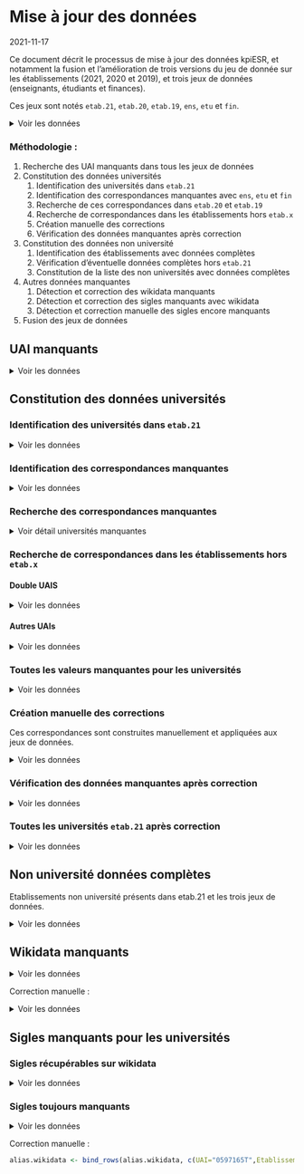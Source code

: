 Mise à jour des données
================
2021-11-17

Ce document décrit le processus de mise à jour des données kpiESR, et
notamment la fusion et l’amélioration de trois versions du jeu de donnée
sur les établissements (2021, 2020 et 2019), et trois jeux de données
(enseignants, étudiants et finances).

Ces jeux sont notés `etab.21`, `etab.20`, `etab.19`, `ens`, `etu` et
`fin`.

<details>
<summary>
Voir les données
</summary>

| data    | Nb.uais | Rentrée.min | Rentrée.max |
|:--------|--------:|:------------|:------------|
| etab.21 |     260 | NA          | NA          |
| etab.20 |     264 | NA          | NA          |
| etab.19 |     327 | NA          | NA          |
| ens     |     175 | 2010        | 2019        |
| etu     |     215 | 2006        | 2020        |
| fin     |     189 | 2009        | 2020        |

</details>

### Méthodologie :

1.  Recherche des UAI manquants dans tous les jeux de données
2.  Constitution des données universités
    1.  Identification des universités dans `etab.21`
    2.  Identification des correspondances manquantes avec `ens`, `etu`
        et `fin`
    3.  Recherche de ces correspondances dans `etab.20` et `etab.19`
    4.  Recherche de correspondances dans les établissements hors
        `etab.x`
    5.  Création manuelle des corrections
    6.  Vérification des données manquantes après correction
3.  Constitution des données non université
    1.  Identification des établissements avec données complètes
    2.  Vérification d’éventuelle données complètes hors `etab.21`
    3.  Constitution de la liste des non universités avec données
        complètes
4.  Autres données manquantes
    1.  Détection et correction des wikidata manquants
    2.  Détection et correction des sigles manquants avec wikidata
    3.  Détection et correction manuelle des sigles encore manquants
5.  Fusion des jeux de données

## UAI manquants

<details>
<summary>
Voir les données
</summary>

| dataset | UAI | Etablissement                                |
|:--------|:----|:---------------------------------------------|
| etab.21 | NA  | Groupe Institut catholique d’arts et métiers |

</details>

## Constitution des données universités

### Identification des universités dans `etab.21`

<details>
<summary>
Voir les données
</summary>

| UAI      | etab.21                                            | etab.20                                            | etab.19                                            | ens       | etu       | fin       |
|:---------|:---------------------------------------------------|:---------------------------------------------------|:---------------------------------------------------|:----------|:----------|:----------|
| 0134009M | Aix-Marseille Université                           | Aix-Marseille Université                           | Aix-Marseille Université                           | 2010-2019 | 2011-2020 | 2010-2020 |
| 0840685N | Avignon Université                                 | Avignon Université                                 | Avignon Université                                 | 2010-2019 | 2006-2020 | 2009-2020 |
| 0952259P | CY Cergy Paris Université                          | CY Cergy Paris Université                          | NA                                                 | 2019-2019 | 2019-2020 | 2019-2020 |
| 0171463Y | La Rochelle Université                             | La Rochelle Université                             | La Rochelle Université                             | 2010-2019 | 2006-2020 | 2009-2020 |
| 0720916E | Le Mans Université                                 | Le Mans Université                                 | Le Mans Université                                 | 2010-2019 | 2006-2020 | 2009-2020 |
| 0442953W | Nantes Université                                  | NA                                                 | NA                                                 | NA        | NA        | NA        |
| 0755890V | Sorbonne Université                                | Sorbonne Université                                | Sorbonne Université                                | 2017-2019 | 2017-2020 | 2017-2020 |
| 0331766R | Université Bordeaux Montaigne                      | Université Bordeaux-Montaigne                      | Université Bordeaux-Montaigne                      | 2010-2019 | 2006-2020 | 2009-2020 |
| 0561718N | Université Bretagne Sud                            | Université de Bretagne-Sud                         | Université de Bretagne-Sud                         | 2010-2019 | 2006-2020 | 2009-2020 |
| 0691774D | Université Claude Bernard - Lyon 1                 | Université Claude Bernard - Lyon 1                 | Université Claude Bernard - Lyon 1                 | 2010-2019 | 2006-2020 | 2009-2020 |
| 0632084Y | Université Clermont Auvergne                       | NA                                                 | NA                                                 | NA        | 2020-2020 | NA        |
| 0062205P | Université Côte d’Azur                             | Université Côte d’Azur                             | NA                                                 | 2019-2019 | 2019-2020 | 2019-2020 |
| 0490970N | Université d’Angers                                | Université d’Angers                                | Université d’Angers                                | 2010-2019 | 2006-2020 | 2009-2020 |
| 0623957P | Université d’Artois                                | Université d’Artois                                | Université d’Artois                                | 2010-2019 | 2006-2020 | 2009-2020 |
| 0911975C | Université d’Évry-Val-d’Essonne                    | Université d’Évry-Val d’Essonne                    | Université d’Évry-Val d’Essonne                    | 2010-2019 | 2006-2020 | 2009-2020 |
| 0450855K | Université d’Orléans                               | Université d’Orléans                               | Université d’Orléans                               | 2010-2019 | 2006-2020 | 2009-2020 |
| 0333298F | Université de Bordeaux                             | Université de Bordeaux                             | Université de Bordeaux                             | 2012-2019 | 2013-2020 | 2012-2020 |
| 0211237F | Université de Bourgogne                            | Université de Bourgogne                            | Université de Bourgogne                            | 2010-2019 | 2006-2020 | 2009-2020 |
| 0290346U | Université de Bretagne Occidentale                 | Université de Bretagne Occidentale                 | Université de Bretagne Occidentale                 | 2010-2019 | 2006-2020 | 2009-2020 |
| 0141408E | Université de Caen Normandie                       | Université de Caen Normandie                       | Université de Caen Normandie                       | 2010-2019 | 2006-2020 | 2009-2020 |
| 7200664J | Université de Corse Pasquale Paoli                 | Université de Corse Pasquale Paoli                 | Université de Corse Pasquale Paoli                 | 2010-2019 | 2006-2020 | 2009-2020 |
| 0251215K | Université de Franche-Comté                        | Université de Franche-Comté                        | Université de Franche-Comté                        | 2010-2019 | 2006-2020 | 2009-2020 |
| 9730429D | Université de Guyane                               | Université de Guyane                               | Université de Guyane                               | 2015-2019 | 2014-2020 | 2014-2020 |
| 0681166Y | Université de Haute-Alsace                         | Université de Haute-Alsace                         | Université de Haute-Alsace                         | 2010-2019 | 2006-2020 | 2009-2020 |
| 9830445S | Université de la Nouvelle-Calédonie                | Université de la Nouvelle-Calédonie                | Université de la Nouvelle-Calédonie                | 2010-2019 | 2006-2020 | 2009-2020 |
| 9840349G | Université de la Polynésie Française               | Université de la Polynésie Française               | Université de la Polynésie Française               | 2010-2019 | 2006-2020 | 2009-2020 |
| 9740478B | Université de La Réunion                           | Université de La Réunion                           | Université de La Réunion                           | 2010-2019 | 2006-2020 | 2009-2020 |
| 0597239Y | Université de Lille                                | NA                                                 | NA                                                 | NA        | NA        | NA        |
| 0870669E | Université de Limoges                              | Université de Limoges                              | Université de Limoges                              | 2010-2019 | 2006-2020 | 2009-2020 |
| 0542493S | Université de Lorraine                             | Université de Lorraine                             | Université de Lorraine                             | 2011-2019 | 2011-2020 | 2011-2020 |
| 0342490X | Université de Montpellier                          | NA                                                 | NA                                                 | NA        | NA        | NA        |
| 0301687W | Université de Nîmes                                | Université de Nîmes                                | Université de Nîmes                                | 2010-2019 | 2006-2020 | 2009-2020 |
| 0755976N | Université de Paris                                | Université de Paris                                | Université de Paris                                | 2019-2019 | 2019-2020 | 2019-2020 |
| 0640251A | Université de Pau et des Pays de l’Adour           | Université de Pau et des Pays de l’Adour           | Université de Pau et des Pays de l’Adour           | 2010-2019 | 2006-2020 | 2009-2020 |
| 0660437S | Université de Perpignan Via Domitia                | Université de Perpignan - Via Domitia              | Université de Perpignan - Via Domitia              | 2010-2019 | 2006-2020 | 2009-2020 |
| 0801344B | Université de Picardie Jules-Verne                 | Université de Picardie Jules-Verne                 | Université de Picardie Jules-Verne                 | 2010-2019 | 2006-2020 | 2009-2020 |
| 0860856N | Université de Poitiers                             | Université de Poitiers                             | Université de Poitiers                             | 2010-2019 | 2006-2020 | 2009-2020 |
| 0511296G | Université de Reims Champagne-Ardenne              | Université de Reims Champagne-Ardenne              | Université de Reims Champagne-Ardenne              | 2010-2019 | 2006-2020 | 2009-2020 |
| 0350936C | Université de Rennes 1                             | Université de Rennes 1                             | Université de Rennes 1                             | 2010-2019 | 2006-2020 | 2009-2020 |
| 0761904G | Université de Rouen Normandie                      | Université de Rouen                                | Université de Rouen                                | 2010-2019 | 2006-2020 | 2009-2020 |
| 0673021V | Université de Strasbourg                           | Université de Strasbourg                           | Université de Strasbourg                           | 2010-2019 | 2008-2020 | 2009-2020 |
| 0900424X | Université de technologie de Belfort-Montbéliard   | Université de technologie de Belfort-Montbéliard   | Université de technologie de Belfort-Montbéliard   | 2010-2019 | 2006-2020 | 2009-2020 |
| 0601223D | Université de technologie de Compiègne             | Université de technologie de Compiègne             | Université de technologie de Compiègne             | 2010-2019 | 2006-2020 | 2009-2020 |
| 0101060Y | Université de technologie de Troyes                | Université de technologie de Troyes                | Université de technologie de Troyes                | 2010-2019 | 2006-2020 | 2009-2020 |
| 0830766G | Université de Toulon                               | Université de Toulon                               | Université de Toulon                               | 2010-2019 | 2006-2020 | 2009-2020 |
| 0370800U | Université de Tours                                | Université de Tours                                | Université de Tours                                | 2010-2019 | 2006-2020 | 2009-2020 |
| 0781944P | Université de Versailles Saint-Quentin-en-Yvelines | Université de Versailles Saint-Quentin-en-Yvelines | Université de Versailles Saint-Quentin-en-Yvelines | 2010-2019 | 2006-2020 | 2009-2020 |
| 9710585J | Université des Antilles                            | Université des Antilles                            | Université des Antilles                            | 2010-2019 | 2006-2020 | 2009-2020 |
| 0595964M | Université du Littoral Côte d’Opale                | Université du Littoral Côte d’Opale                | Université du Littoral Côte d’Opale                | 2010-2019 | 2006-2020 | 2009-2020 |
| 0383546Y | Université Grenoble Alpes                          | Université Grenoble Alpes                          | NA                                                 | 2019-2019 | 2019-2020 | 2019-2020 |
| 0772894C | Université Gustave Eiffel                          | Université Gustave Eiffel                          | NA                                                 | 2019-2019 | 2019-2020 | 2019-2020 |
| 0421095M | Université Jean Monnet                             | Université Jean Monnet                             | Université Jean Monnet                             | 2010-2019 | 2006-2020 | 2009-2020 |
| 0692437Z | Université Jean Moulin - Lyon 3                    | Université Jean Moulin - Lyon 3                    | Université Jean Moulin - Lyon 3                    | 2010-2019 | 2006-2020 | 2009-2020 |
| 0762762P | Université Le Havre Normandie                      | Université Le Havre Normandie                      | Université du Havre                                | 2010-2019 | 2006-2020 | 2009-2020 |
| 0691775E | Université Lumière - Lyon 2                        | Université Lumière - Lyon 2                        | Université Lumière - Lyon 2                        | 2010-2019 | 2006-2020 | 2009-2020 |
| 0751718K | Université Panthéon-Assas                          | Université Panthéon-Assas                          | Université Panthéon-Assas                          | 2010-2019 | 2006-2020 | 2009-2020 |
| 0751717J | Université Paris 1 - Panthéon Sorbonne             | Université Paris 1 - Panthéon Sorbonne             | Université Paris 1 - Panthéon Sorbonne             | 2010-2019 | 2006-2020 | 2009-2020 |
| 0931827F | Université Paris 8 - Vincennes - Saint-Denis       | Université Paris 8 - Vincennes - Saint-Denis       | Université Paris 8 - Vincennes - Saint-Denis       | 2010-2019 | 2006-2020 | 2009-2020 |
| 0921204J | Université Paris Nanterre                          | Université Paris Nanterre                          | Université Paris Nanterre                          | 2010-2019 | 2006-2020 | 2009-2020 |
| 0756036D | Université Paris sciences et lettres               | Université Paris sciences et lettres               | NA                                                 | NA        | 2019-2020 | 2019-2020 |
| 0941111X | Université Paris-Est Créteil                       | Université Paris-Est Créteil Val-de-Marne          | Université Paris-Est Créteil Val-de-Marne          | 2010-2019 | 2006-2020 | 2009-2020 |
| 0912408Y | Université Paris-Saclay                            | Université Paris-Saclay                            | NA                                                 | 2019-2019 | 2019-2020 | 2019-2020 |
| 0341089Z | Université Paul-Valéry - Montpellier 3             | Université Montpellier 3 - Paul-Valéry             | Université Montpellier 3 - Paul-Valéry             | 2010-2019 | 2006-2020 | 2009-2020 |
| 0597132G | Université Polytechnique Hauts-de-France           | Université Polytechnique Hauts-de-France           | Université Polytechnique Hauts-de-France           | 2019-2019 | 2019-2020 | 2019-2020 |
| 0350937D | Université Rennes 2                                | Université Rennes 2                                | Université Rennes 2                                | 2010-2019 | 2006-2020 | 2009-2020 |
| 0730858L | Université Savoie Mont Blanc                       | Université Savoie Mont Blanc                       | Université Savoie Mont Blanc                       | 2010-2019 | 2006-2020 | 2009-2020 |
| 0751719L | Université Sorbonne Nouvelle - Paris 3             | Université Sorbonne Nouvelle - Paris 3             | Université Sorbonne Nouvelle - Paris 3             | 2010-2019 | 2006-2020 | 2009-2020 |
| 0931238R | Université Sorbonne Paris Nord                     | Université Sorbonne Paris Nord                     | Université Paris 13                                | 2010-2019 | 2006-2020 | 2009-2020 |
| 0311383K | Université Toulouse - Jean Jaurès                  | Université Toulouse - Jean Jaurès                  | Université Toulouse - Jean Jaurès                  | 2010-2019 | 2006-2020 | 2009-2020 |
| 0311382J | Université Toulouse Capitole                       | Université Toulouse 1 - Capitole                   | Université Toulouse 1 - Capitole                   | 2010-2019 | 2006-2020 | 2009-2020 |
| 0311384L | Université Toulouse III - Paul Sabatier            | Université de Toulouse 3 - Paul Sabatier           | Université de Toulouse 3 - Paul Sabatier           | 2010-2019 | 2006-2020 | 2009-2020 |

</details>

### Identification des correspondances manquantes

<details>
<summary>
Voir les données
</summary>

| UAI      | etab.21                              | etab.20                              | etab.19 | ens | etu       | fin       |
|:---------|:-------------------------------------|:-------------------------------------|:--------|:----|:----------|:----------|
| 0442953W | Nantes Université                    | NA                                   | NA      | NA  | NA        | NA        |
| 0756036D | Université Paris sciences et lettres | Université Paris sciences et lettres | NA      | NA  | 2019-2020 | 2019-2020 |
| 0342490X | Université de Montpellier            | NA                                   | NA      | NA  | NA        | NA        |
| 0632084Y | Université Clermont Auvergne         | NA                                   | NA      | NA  | 2020-2020 | NA        |
| 0597239Y | Université de Lille                  | NA                                   | NA      | NA  | NA        | NA        |

</details>

### Recherche des correspondances manquantes

<details>
<summary>
Voir détail universités manquantes
</summary>

#### Nantes

| UAI      | etab.21 | etab.20              | etab.19              | ens       | etu       | fin       |
|:---------|:--------|:---------------------|:---------------------|:----------|:----------|:----------|
| 0440984F | NA      | Université de Nantes | Université de Nantes | 2010-2019 | 2006-2020 | 2009-2020 |

#### PSL

| UAI      | etab.21                              | etab.20                              | etab.19                                                                     | ens | etu       | fin       |
|:---------|:-------------------------------------|:-------------------------------------|:----------------------------------------------------------------------------|:----|:----------|:----------|
| 0756036D | Université Paris sciences et lettres | Université Paris sciences et lettres | NA                                                                          | NA  | 2019-2020 | 2019-2020 |
| 0755700N | NA                                   | NA                                   | Université de recherche Paris sciences et lettres - PSL Research University | NA  | 2016-2018 | 2015-2018 |

| UAI      | etab.21 | etab.20 | etab.19                   | ens       | etu       | fin       |
|:---------|:--------|:--------|:--------------------------|:----------|:----------|:----------|
| 0750736T | NA      | NA      | Université Paris-Dauphine | 2010-2019 | 2006-2018 | 2009-2020 |

#### Montpellier

| UAI      | etab.21                                | etab.20                                | etab.19                                | ens       | etu       | fin       |
|:---------|:---------------------------------------|:---------------------------------------|:---------------------------------------|:----------|:----------|:----------|
| 0341089Z | Université Paul-Valéry - Montpellier 3 | Université Montpellier 3 - Paul-Valéry | Université Montpellier 3 - Paul-Valéry | 2010-2019 | 2006-2020 | 2009-2020 |
| 0342490X | Université de Montpellier              | NA                                     | NA                                     | NA        | NA        | NA        |
| 0342321N | NA                                     | Université de Montpellier              | Université de Montpellier              | 2012-2019 | 2014-2020 | 2013-2020 |

#### Clermont

| UAI      | etab.21                      | etab.20                      | etab.19                      | ens       | etu       | fin       |
|:---------|:-----------------------------|:-----------------------------|:-----------------------------|:----------|:----------|:----------|
| 0632084Y | Université Clermont Auvergne | NA                           | NA                           | NA        | 2020-2020 | NA        |
| 0632035V | NA                           | Université Clermont Auvergne | Université Clermont Auvergne | 2016-2019 | 2016-2019 | 2015-2020 |

#### Lille

| UAI      | etab.21             | etab.20             | etab.19                         | ens       | etu       | fin       |
|:---------|:--------------------|:--------------------|:--------------------------------|:----------|:----------|:----------|
| 0597239Y | Université de Lille | NA                  | NA                              | NA        | NA        | NA        |
| 0597065J | NA                  | Université de Lille | Université de Lille             | 2017-2019 | 2017-2020 | 2017-2020 |
| 0596870X | NA                  | NA                  | Université Lille Nord de France | 2016-2018 | 2013-2018 | 2015-2018 |

#### Grenoble

| UAI      | etab.21                   | etab.20                   | etab.19                      | ens       | etu       | fin       |
|:---------|:--------------------------|:--------------------------|:-----------------------------|:----------|:----------|:----------|
| 0383546Y | Université Grenoble Alpes | Université Grenoble Alpes | NA                           | 2019-2019 | 2019-2020 | 2019-2020 |
| 0383412C | NA                        | NA                        | Université Grenoble Alpes    | NA        | 2009-2018 | 2015-2018 |
| 0383493R | NA                        | NA                        | Université de Grenoble Alpes | 2015-2018 | 2015-2018 | 2015-2018 |

</details>

### Recherche de correspondances dans les établissements hors `etab.x`

#### Double UAIS

<details>
<summary>
Voir les données
</summary>

| doubleUAI         | etab.ens                             | ens       | etab.etu                              | etu       | etab.fin | fin | UAI      | etab.21 | etab.20 | etab.19                               |
|:------------------|:-------------------------------------|:----------|:--------------------------------------|:----------|:---------|:----|:---------|:--------|:--------|:--------------------------------------|
| 0772502B;0932056E | Université Paris-Est Marne-la-Vallée | 2010-2018 | Université Paris-Est Marne-la-Vallée  | 2006-2018 | NA       | NA  | 0772502B | NA      | NA      | Université Paris-Est Marne-la-Vallée  |
| 0772502B;0932056E | Université Paris-Est Marne-la-Vallée | 2010-2018 | Université Paris-Est Marne-la-Vallée  | 2006-2018 | NA       | NA  | 0932056E | NA      | NA      | NA                                    |
| 0912423P;0940607Z | Université Paris-Saclay              | 2019-2019 | École normale supérieure Paris-Saclay | 2006-2018 | NA       | NA  | 0912423P | NA      | NA      | NA                                    |
| 0912423P;0940607Z | Université Paris-Saclay              | 2019-2019 | École normale supérieure Paris-Saclay | 2006-2018 | NA       | NA  | 0940607Z | NA      | NA      | École normale supérieure Paris-Saclay |

</details>

#### Autres UAIs

<details>
<summary>
Voir les données
</summary>

| UAI      | etab.ens                                                    | ens       | etab.etu                                         | etu       | etab.fin                                                    | fin       |
|:---------|:------------------------------------------------------------|:----------|:-------------------------------------------------|:----------|:------------------------------------------------------------|:----------|
| 0331764N | Université Bordeaux 1 Sciences et Technologies              | 2010-2012 | Université Bordeaux 1 Sciences et Technologies   | 2006-2012 | Université BORDEAUX 1 - SCIENCES TECHNOLOGIES               | 2009-2012 |
| 0331765P | Université Bordeaux-Segalen                                 | 2010-2012 | Université Bordeaux-Segalen                      | 2006-2012 | Université BORDEAUX 2 - VICTOR SEGALEN                      | 2009-2012 |
| 0332929E | Université Montesquieu Bordeaux IV                          | 2010-2012 | Université Montesquieu Bordeaux IV               | 2006-2012 | Université BORDEAUX 4 - MONTESQUIEU                         | 2009-2012 |
| 0341087X | Université Montpellier-I                                    | 2010-2013 | Université Montpellier-I                         | 2006-2013 | Université MONTPELLIER 1                                    | 2009-2013 |
| 0341088Y | Université Montpellier 2 - Sciences techniques du Languedoc | 2010-2013 | Montpellier 2 - Sciences techniques du Languedoc | 2006-2013 | Université MONTPELLIER 2 - SCIENCES TECHNIQUES DU LANGUEDOC | 2009-2013 |
| 0381838S | Université Joseph-Fourier                                   | 2010-2014 | Université Joseph-Fourier                        | 2006-2014 | Université GRENOBLE 1 - JOSEPH FOURIER                      | 2009-2014 |
| 0381839T | Université Pierre-Mendès-France - Grenoble                  | 2010-2014 | Université Pierre-Mendès-France - Grenoble       | 2006-2014 | Université GRENOBLE 2 - PIERRE MENDÈS FRANCE                | 2009-2014 |
| 0381840U | Université Stendhal                                         | 2010-2014 | Université Stendhal                              | 2006-2014 | Université GRENOBLE 3 - STENDHAL                            | 2009-2014 |
| 0541507V | Université Henri Poincaré                                   | 2010-2010 | Université Henri Poincaré                        | 2006-2010 | NA                                                          | NA        |
| 0541508W | Université Nancy-II                                         | 2010-2010 | Université Nancy-II                              | 2006-2010 | NA                                                          | NA        |
| 0572081C | Université de Metz                                          | 2010-2010 | Université de Metz                               | 2006-2010 | NA                                                          | NA        |
| 0593559Y | Université Lille 1 - Sciences technologies                  | 2010-2016 | Université Lille 1 - Sciences technologies       | 2006-2016 | Université LILLE 1 - SCIENCES TECHNOLOGIES                  | 2009-2016 |
| 0593560Z | Université Lille 2 - Droit et Santé                         | 2010-2016 | Université Lille 2 - Droit et Santé              | 2006-2016 | Université LILLE 2 - DROIT ET SANTÉ                         | 2009-2016 |
| 0593561A | Université Lille 3 - Charles-de-Gaulle                      | 2010-2016 | Université Lille 3 - Charles-de-Gaulle           | 2006-2016 | Université LILLE 3 - CHARLES-DE-GAULLE                      | 2009-2016 |
| 0631262E | Université d’Auvergne                                       | 2010-2015 | Université d’Auvergne                            | 2006-2015 | Université CLERMONT-FERRAND 1 - AUVERGNE                    | 2009-2015 |
| 0631525R | Université Blaise-Pascal                                    | 2010-2015 | Université Blaise-Pascal                         | 2006-2015 | Université CLERMONT-FERRAND 2 - BLAISE PASCAL               | 2010-2015 |
| 0751720M | Université Paris-Sorbonne                                   | 2010-2016 | Université Paris-Sorbonne                        | 2006-2016 | Université PARIS 4 - SORBONNE                               | 2009-2016 |
| 0751722P | Université Pierre-et-Marie-Curie                            | 2010-2016 | Université Pierre-et-Marie-Curie                 | 2006-2016 | Université PARIS 6 - PIERRE ET MARIE CURIE                  | 2009-2016 |
| 0131842G | NA                                                          | NA        | Université de Provence Aix-Marseille I           | 2006-2010 | NA                                                          | NA        |
| 0131843H | NA                                                          | NA        | Université de la Méditerranée Aix-Marseille II   | 2006-2010 | NA                                                          | NA        |
| 0132364Z | NA                                                          | NA        | Université Paul-Cézanne Aix-Marseille III        | 2006-2010 | NA                                                          | NA        |
| 0671712X | NA                                                          | NA        | Université Louis-Pasteur                         | 2006-2007 | NA                                                          | NA        |
| 0671713Y | NA                                                          | NA        | Université Marc Bloch                            | 2006-2007 | NA                                                          | NA        |
| 0671778U | NA                                                          | NA        | Université Robert Schuman                        | 2006-2007 | NA                                                          | NA        |

</details>

### Toutes les valeurs manquantes pour les universités

<details>
<summary>
Voir les données
</summary>

| UAI      | etab.21                              | etab.20                              | etab.19                                                                     | ens | etu       | fin       |
|:---------|:-------------------------------------|:-------------------------------------|:----------------------------------------------------------------------------|:----|:----------|:----------|
| 0756036D | Université Paris sciences et lettres | Université Paris sciences et lettres | NA                                                                          | NA  | 2019-2020 | 2019-2020 |
| 0251985X | NA                                   | NA                                   | Université Bourgogne - Franche-Comté                                        | NA  | 2017-2020 | 2015-2020 |
| 0755700N | NA                                   | NA                                   | Université de recherche Paris sciences et lettres - PSL Research University | NA  | 2016-2018 | 2015-2018 |
| 0772710C | NA                                   | NA                                   | Université Paris-Est                                                        | NA  | 2008-2020 | 2015-2020 |
| 0755698L | NA                                   | NA                                   | Université Paris Lumières                                                   | NA  | 2016-2020 | 2016-2020 |
| 0861420B | NA                                   | NA                                   | Université confédérale Léonard de Vinci                                     | NA  | NA        | 2016-2019 |
| 0952199Z | NA                                   | NA                                   | Université Paris-Seine                                                      | NA  | NA        | 2017-2018 |
| 0333178A | NA                                   | NA                                   | Communauté d’universités et établissements d’Aquitaine                      | NA  | NA        | NA        |
| 0383412C | NA                                   | NA                                   | Université Grenoble Alpes                                                   | NA  | 2009-2018 | 2015-2018 |
| 0694094A | NA                                   | NA                                   | Université de Lyon                                                          | NA  | NA        | 2015-2019 |
| 0342255S | NA                                   | NA                                   | Languedoc-Roussillon Universités                                            | NA  | 2013-2018 | 2015-2018 |
| 0755598C | NA                                   | NA                                   | Université Sorbonne Paris Cité                                              | NA  | NA        | NA        |
| 0912330N | NA                                   | NA                                   | Université Paris-Saclay                                                     | NA  | 2016-2018 | 2018-2018 |
| 0142382N | NA                                   | NA                                   | Normandie Université                                                        | NA  | NA        | 2015-2019 |
| 0312758E | NA                                   | NA                                   | Université fédérale de Toulouse Midi-Pyrénées                               | NA  | NA        | 2015-2019 |
| 0352756F | NA                                   | NA                                   | Université Bretagne Loire                                                   | NA  | 2013-2016 | 2015-2018 |
| 0755581J | NA                                   | NA                                   | HESAM Université                                                            | NA  | NA        | 2015-2019 |
| 0772502B | NA                                   | NA                                   | Université Paris-Est Marne-la-Vallée                                        | NA  | NA        | 2009-2018 |

</details>

### Création manuelle des corrections

Ces correspondances sont construites manuellement et appliquées aux jeux
de données.

<details>
<summary>
Voir les données
</summary>

| Etablissement                | from     | to       | note                                                                     |
|:-----------------------------|:---------|:---------|:-------------------------------------------------------------------------|
|                              | 0440984F | 0442953W | Changement de statut de l’Université de Nantes au 1er janvier 2022       |
| PSL                          | 0755700N | 0756036D | Potentiel changement de périmètre en 2019                                |
| Université de Montpellier    | 0342321N | 0342490X | Changement de statut en 2021                                             |
| Université Clermont Auvergne | 0632035V | 0632084Y | Changement de statut en 2020                                             |
| Université de Lille          | 0597065J | 0597239Y | Changement de statut en 2020 et possibles changements de périmètre avant |
| Université de Grenoble Alpes | 0383493R | 0383546Y | Changement de statut en 2019 et possibles changements de périmètre avant |

</details>

### Vérification des données manquantes après correction

<details>
<summary>
Voir les données
</summary>

| UAI      | etab.21                              | ens | etu       | fin       |
|:---------|:-------------------------------------|:----|:----------|:----------|
| 0756036D | Université Paris sciences et lettres | NA  | 2016-2020 | 2015-2020 |

</details>

### Toutes les universités `etab.21` après correction

<details>
<summary>
Voir les données
</summary>

| UAI      | etab.21                                            | ens       | etu       | fin       |
|:---------|:---------------------------------------------------|:----------|:----------|:----------|
| 0751717J | Université Paris 1 - Panthéon Sorbonne             | 2010-2019 | 2006-2020 | 2009-2020 |
| 0755890V | Sorbonne Université                                | 2017-2019 | 2017-2020 | 2017-2020 |
| 0333298F | Université de Bordeaux                             | 2012-2019 | 2013-2020 | 2012-2020 |
| 0772894C | Université Gustave Eiffel                          | 2019-2019 | 2019-2020 | 2019-2020 |
| 0860856N | Université de Poitiers                             | 2010-2019 | 2006-2020 | 2009-2020 |
| 0623957P | Université d’Artois                                | 2010-2019 | 2006-2020 | 2009-2020 |
| 0931827F | Université Paris 8 - Vincennes - Saint-Denis       | 2010-2019 | 2006-2020 | 2009-2020 |
| 0171463Y | La Rochelle Université                             | 2010-2019 | 2006-2020 | 2009-2020 |
| 0062205P | Université Côte d’Azur                             | 2019-2019 | 2019-2020 | 2019-2020 |
| 0762762P | Université Le Havre Normandie                      | 2010-2019 | 2006-2020 | 2009-2020 |
| 0421095M | Université Jean Monnet                             | 2010-2019 | 2006-2020 | 2009-2020 |
| 0350937D | Université Rennes 2                                | 2010-2019 | 2006-2020 | 2009-2020 |
| 0350936C | Université de Rennes 1                             | 2010-2019 | 2006-2020 | 2009-2020 |
| 0331766R | Université Bordeaux Montaigne                      | 2010-2019 | 2006-2020 | 2009-2020 |
| 0341089Z | Université Paul-Valéry - Montpellier 3             | 2010-2019 | 2006-2020 | 2009-2020 |
| 0755976N | Université de Paris                                | 2019-2019 | 2019-2020 | 2019-2020 |
| 0640251A | Université de Pau et des Pays de l’Adour           | 2010-2019 | 2006-2020 | 2009-2020 |
| 0601223D | Université de technologie de Compiègne             | 2010-2019 | 2006-2020 | 2009-2020 |
| 0134009M | Aix-Marseille Université                           | 2010-2019 | 2011-2020 | 2010-2020 |
| 0681166Y | Université de Haute-Alsace                         | 2010-2019 | 2006-2020 | 2009-2020 |
| 9740478B | Université de La Réunion                           | 2010-2019 | 2006-2020 | 2009-2020 |
| 0311384L | Université Toulouse III - Paul Sabatier            | 2010-2019 | 2006-2020 | 2009-2020 |
| 0450855K | Université d’Orléans                               | 2010-2019 | 2006-2020 | 2009-2020 |
| 0952259P | CY Cergy Paris Université                          | 2019-2019 | 2019-2020 | 2019-2020 |
| 9840349G | Université de la Polynésie Française               | 2010-2019 | 2006-2020 | 2009-2020 |
| 0751718K | Université Panthéon-Assas                          | 2010-2019 | 2006-2020 | 2009-2020 |
| 0921204J | Université Paris Nanterre                          | 2010-2019 | 2006-2020 | 2009-2020 |
| 0730858L | Université Savoie Mont Blanc                       | 2010-2019 | 2006-2020 | 2009-2020 |
| 0720916E | Le Mans Université                                 | 2010-2019 | 2006-2020 | 2009-2020 |
| 0141408E | Université de Caen Normandie                       | 2010-2019 | 2006-2020 | 2009-2020 |
| 0673021V | Université de Strasbourg                           | 2010-2019 | 2008-2020 | 2009-2020 |
| 0101060Y | Université de technologie de Troyes                | 2010-2019 | 2006-2020 | 2009-2020 |
| 0911975C | Université d’Évry-Val-d’Essonne                    | 2010-2019 | 2006-2020 | 2009-2020 |
| 0383546Y | Université Grenoble Alpes                          | 2015-2019 | 2015-2020 | 2015-2020 |
| 0511296G | Université de Reims Champagne-Ardenne              | 2010-2019 | 2006-2020 | 2009-2020 |
| 0830766G | Université de Toulon                               | 2010-2019 | 2006-2020 | 2009-2020 |
| 9730429D | Université de Guyane                               | 2015-2019 | 2014-2020 | 2014-2020 |
| 0781944P | Université de Versailles Saint-Quentin-en-Yvelines | 2010-2019 | 2006-2020 | 2009-2020 |
| 0595964M | Université du Littoral Côte d’Opale                | 2010-2019 | 2006-2020 | 2009-2020 |
| 0442953W | Nantes Université                                  | 2010-2019 | 2006-2020 | 2009-2020 |
| 0251215K | Université de Franche-Comté                        | 2010-2019 | 2006-2020 | 2009-2020 |
| 0542493S | Université de Lorraine                             | 2011-2019 | 2011-2020 | 2011-2020 |
| 0597132G | Université Polytechnique Hauts-de-France           | 2019-2019 | 2019-2020 | 2019-2020 |
| 0751719L | Université Sorbonne Nouvelle - Paris 3             | 2010-2019 | 2006-2020 | 2009-2020 |
| 0311382J | Université Toulouse Capitole                       | 2010-2019 | 2006-2020 | 2009-2020 |
| 0801344B | Université de Picardie Jules-Verne                 | 2010-2019 | 2006-2020 | 2009-2020 |
| 0756036D | Université Paris sciences et lettres               | NA        | 2016-2020 | 2015-2020 |
| 0900424X | Université de technologie de Belfort-Montbéliard   | 2010-2019 | 2006-2020 | 2009-2020 |
| 0941111X | Université Paris-Est Créteil                       | 2010-2019 | 2006-2020 | 2009-2020 |
| 0342490X | Université de Montpellier                          | 2012-2019 | 2014-2020 | 2013-2020 |
| 0301687W | Université de Nîmes                                | 2010-2019 | 2006-2020 | 2009-2020 |
| 0931238R | Université Sorbonne Paris Nord                     | 2010-2019 | 2006-2020 | 2009-2020 |
| 0691774D | Université Claude Bernard - Lyon 1                 | 2010-2019 | 2006-2020 | 2009-2020 |
| 0632084Y | Université Clermont Auvergne                       | 2016-2019 | 2016-2020 | 2015-2020 |
| 7200664J | Université de Corse Pasquale Paoli                 | 2010-2019 | 2006-2020 | 2009-2020 |
| 0660437S | Université de Perpignan Via Domitia                | 2010-2019 | 2006-2020 | 2009-2020 |
| 0912408Y | Université Paris-Saclay                            | 2019-2019 | 2019-2020 | 2019-2020 |
| 9830445S | Université de la Nouvelle-Calédonie                | 2010-2019 | 2006-2020 | 2009-2020 |
| 0870669E | Université de Limoges                              | 2010-2019 | 2006-2020 | 2009-2020 |
| 0370800U | Université de Tours                                | 2010-2019 | 2006-2020 | 2009-2020 |
| 9710585J | Université des Antilles                            | 2010-2019 | 2006-2020 | 2009-2020 |
| 0691775E | Université Lumière - Lyon 2                        | 2010-2019 | 2006-2020 | 2009-2020 |
| 0692437Z | Université Jean Moulin - Lyon 3                    | 2010-2019 | 2006-2020 | 2009-2020 |
| 0840685N | Avignon Université                                 | 2010-2019 | 2006-2020 | 2009-2020 |
| 0490970N | Université d’Angers                                | 2010-2019 | 2006-2020 | 2009-2020 |
| 0211237F | Université de Bourgogne                            | 2010-2019 | 2006-2020 | 2009-2020 |
| 0561718N | Université Bretagne Sud                            | 2010-2019 | 2006-2020 | 2009-2020 |
| 0761904G | Université de Rouen Normandie                      | 2010-2019 | 2006-2020 | 2009-2020 |
| 0290346U | Université de Bretagne Occidentale                 | 2010-2019 | 2006-2020 | 2009-2020 |
| 0311383K | Université Toulouse - Jean Jaurès                  | 2010-2019 | 2006-2020 | 2009-2020 |
| 0597239Y | Université de Lille                                | 2017-2019 | 2017-2020 | 2017-2020 |

</details>

## Non université données complètes

Etablissements non université présents dans etab.21 et les trois jeux de
données.

<details>
<summary>
Voir les données
</summary>

| UAI      | etab.21                                                                       | etab.20                                                                       | etab.19                                                                       | ens       | etu       | fin       |
|:---------|:------------------------------------------------------------------------------|:------------------------------------------------------------------------------|:------------------------------------------------------------------------------|:----------|:----------|:----------|
| 0753237L | Arts et Métiers Sciences et Technologies                                      | Arts et métiers sciences et technologies                                      | École nationale supérieure d’arts et métiers                                  | 2010-2019 | 2006-2020 | 2009-2020 |
| 0333232J | Bordeaux INP                                                                  | Bordeaux INP                                                                  | Institut polytechnique de Bordeaux                                            | 2010-2019 | 2009-2020 | 2009-2020 |
| 0690187D | Centrale Lyon                                                                 | Centrale Lyon                                                                 | École centrale de Lyon                                                        | 2010-2019 | 2006-2020 | 2009-2020 |
| 0133774G | Centrale Marseille                                                            | Centrale Marseille                                                            | École centrale de Marseille                                                   | 2010-2019 | 2006-2020 | 2009-2020 |
| 9760358K | Centre universitaire de Mayotte                                               | Centre Universitaire de Mayotte                                               | Centre Universitaire de Mayotte                                               | 2012-2019 | 2012-2020 | 2018-2020 |
| 0350095N | École des hautes études en santé publique                                     | École des hautes études en santé publique                                     | École des hautes études en santé publique                                     | 2010-2019 | 2006-2020 | 2015-2020 |
| 0753742K | École des hautes études en sciences sociales                                  | École des hautes études en sciences sociales                                  | École des hautes études en sciences sociales                                  | 2010-2019 | 2006-2020 | 2009-2020 |
| 0290119X | École nationale d’ingénieurs de Brest                                         | École nationale d’ingénieurs de Brest                                         | École nationale d’ingénieurs de Brest                                         | 2010-2019 | 2006-2020 | 2009-2020 |
| 0650048Z | École nationale d’ingénieurs de Tarbes                                        | École nationale d’ingénieurs de Tarbes                                        | École nationale d’ingénieurs de Tarbes                                        | 2010-2019 | 2006-2020 | 2009-2020 |
| 0912266U | École nationale supérieure d’informatique pour l’industrie et l’entreprise    | École nationale supérieure d’informatique pour l’industrie et l’entreprise    | École nationale supérieure d’informatique pour l’industrie et l’entreprise    | 2010-2019 | 2008-2020 | 2009-2020 |
| 0141720U | École nationale supérieure d’ingénieurs de Caen                               | École nationale supérieure d’ingénieurs de Caen                               | École nationale supérieure d’ingénieurs de Caen                               | 2010-2019 | 2006-2020 | 2009-2020 |
| 0350077U | École nationale supérieure de chimie de Rennes                                | École nationale supérieure de chimie de Rennes                                | École nationale supérieure de chimie de Rennes                                | 2010-2019 | 2006-2020 | 2009-2020 |
| 0951376E | École nationale supérieure de l’électronique et de ses applications de Cergy  | École nationale supérieure de l’électronique et de ses applications de Cergy  | École nationale supérieure de l’électronique et de ses applications de Cergy  | 2010-2019 | 2006-2020 | 2009-2020 |
| 0860073M | École nationale supérieure de mécanique et d’aérotechnique de Poitiers        | École nationale supérieure de mécanique et d’aérotechnique de Poitiers        | École nationale supérieure de mécanique et d’aérotechnique de Poitiers        | 2010-2019 | 2006-2020 | 2009-2020 |
| 0250082D | École nationale supérieure de mécanique et des microtechniques                | École nationale supérieure de mécanique et des microtechniques                | École nationale supérieure de mécanique et des microtechniques                | 2010-2019 | 2006-2020 | 2009-2020 |
| 0692459Y | École nationale supérieure des sciences de l’information et des bibliothèques | École nationale supérieure des sciences de l’information et des bibliothèques | École nationale supérieure des sciences de l’information et des bibliothèques | 2010-2019 | 2006-2020 | 2009-2020 |
| 0694123G | École normale supérieure de Lyon                                              | École normale supérieure de Lyon                                              | École normale supérieure de Lyon                                              | 2010-2019 | 2009-2020 | 2009-2020 |
| 0352440M | École normale supérieure de Rennes                                            | École normale supérieure de Rennes                                            | École normale supérieure de Rennes                                            | 2013-2019 | 2013-2020 | 2013-2020 |
| 0753364Z | IAE Paris - Sorbonne Business School                                          | Institut d’administration des entreprises de Paris                            | Institut d’administration des entreprises de Paris                            | 2010-2019 | 2006-2020 | 2009-2020 |
| 0753488J | Institut national des langues et civilisations orientales                     | Institut national des langues et civilisations orientales                     | Institut national des langues et civilisations orientales                     | 2010-2019 | 2006-2020 | 2009-2020 |
| 0690192J | Institut national des sciences appliquées de Lyon                             | Institut national des sciences appliquées de Lyon                             | Institut national des sciences appliquées de Lyon                             | 2010-2019 | 2006-2020 | 2009-2020 |
| 0350097R | Institut national des sciences appliquées de Rennes                           | Institut national des sciences appliquées de Rennes                           | Institut national des sciences appliquées de Rennes                           | 2010-2019 | 2006-2020 | 2009-2020 |
| 0760165S | Institut national des sciences appliquées de Rouen Normandie                  | Institut national des sciences appliquées de Rouen                            | Institut national des sciences appliquées de Rouen                            | 2010-2019 | 2006-2020 | 2009-2020 |
| 0670190T | Institut national des sciences appliquées de Strasbourg                       | Institut national des sciences appliquées de Strasbourg                       | Institut national des sciences appliquées de Strasbourg                       | 2010-2019 | 2006-2020 | 2009-2020 |
| 0310152X | Institut national des sciences appliquées de Toulouse                         | Institut national des sciences appliquées de Toulouse                         | Institut national des sciences appliquées de Toulouse                         | 2010-2019 | 2006-2020 | 2009-2020 |
| 0811293R | Institut national universitaire Jean-François Champollion                     | Institut national universitaire Jean-François Champollion                     | Institut national universitaire Jean-François Champollion                     | 2010-2019 | 2006-2020 | 2009-2020 |
| 0930603A | ISAE-Supméca                                                                  | Institut supérieur de mécanique de Paris                                      | Institut supérieur de mécanique de Paris                                      | 2010-2019 | 2006-2020 | 2009-2020 |
| 0753494R | Muséum national d’histoire naturelle                                          | Muséum national d’histoire naturelle                                          | Muséum national d’histoire naturelle                                          | 2010-2019 | 2006-2020 | 2009-2020 |
| 0130221V | Sciences Po Aix                                                               | Institut d’études politiques d’Aix-en-Provence                                | Institut d’études politiques d’Aix-en-Provence                                | 2010-2019 | 2006-2020 | 2009-2020 |
| 0330192E | Sciences Po Bordeaux                                                          | Institut d’études politiques de Bordeaux                                      | Institut d’études politiques de Bordeaux                                      | 2010-2019 | 2006-2020 | 2009-2020 |
| 0690173N | Sciences Po Lyon                                                              | Institut d’études politiques de Lyon                                          | Institut d’études politiques de Lyon                                          | 2010-2019 | 2006-2020 | 2009-2020 |
| 0352317D | Sciences Po Rennes                                                            | Institut d’études politiques de Rennes                                        | Institut d’études politiques de Rennes                                        | 2010-2019 | 2006-2020 | 2009-2020 |
| 0310133B | Sciences Po Toulouse                                                          | Institut d’études politiques de Toulouse                                      | Institut d’études politiques de Toulouse                                      | 2010-2019 | 2006-2020 | 2009-2020 |
| 0311381H | Toulouse INP                                                                  | Institut national polytechnique de Toulouse                                   | Institut national polytechnique de Toulouse                                   | 2010-2019 | 2006-2020 | 2009-2020 |

</details>

## Wikidata manquants

<details>
<summary>
Voir les données
</summary>

| UAI      | Etablissement                                                    | url.wikidata |
|:---------|:-----------------------------------------------------------------|:-------------|
| 0597165T | Junia                                                            | NA           |
| NA       | Groupe Institut catholique d’arts et métiers                     | NA           |
| 0900362E | École supérieure des technologies et des affaires de Belfort     | NA           |
| 0942283W | Centre des hautes études de la construction                      | NA           |
| 0511556P | Institut régional du travail social de Champagne-Ardennes        | NA           |
| 0492062A | Institut des relations publiques et de la communication d’Angers | NA           |
| 0442953W | Nantes Université                                                | NA           |
| 0597132G | Université Polytechnique Hauts-de-France                         | NA           |
| 0342490X | Université de Montpellier                                        | NA           |
| 0632084Y | Université Clermont Auvergne                                     | NA           |
| 0597239Y | Université de Lille                                              | NA           |

</details>

Correction manuelle :

<details>
<summary>
Voir les données
</summary>

| UAI      | url.wikidata                               |
|:---------|:-------------------------------------------|
| 0442953W | <https://www.wikidata.org/entity/Q259388>  |
| 0597132G | <https://www.wikidata.org/entity/Q1548539> |
| 0342490X | <https://www.wikidata.org/entity/Q776223>  |
| 0632084Y | <https://www.wikidata.org/entity/Q1319786> |
| 0597239Y | <https://www.wikidata.org/entity/Q3551621> |

</details>

## Sigles manquants pour les universités

### Sigles récupérables sur wikidata

<details>
<summary>
Voir les données
</summary>

| UAI      | Etablissement                                | Sigle                               |
|:---------|:---------------------------------------------|:------------------------------------|
| 1340004B | Casa de Velázquez de Madrid                  | Casa Velasquez                      |
| 0171427J | Excelia Group                                | Excelia                             |
| 0340137P | MBS                                          | MBS                                 |
| 0590350K | Edhec Business School                        | EDHEC                               |
| 0721484X | ISMANS                                       | ISMANS                              |
| 0752792C | IPAG Business School                         | IPAG Business School                |
| 0760167U | Neoma Business School                        | Neoma BS                            |
| 0930603A | ISAE-Supméca                                 | supméca                             |
| 0130230E | Ecole de l’air et de l’espace                | École de l’Air                      |
| 0542493S | Université de Lorraine                       | université de Lorraine              |
| 0753480A | Collège de France                            | Collège de France                   |
| 0171463Y | La Rochelle Université                       | La Rochelle Université              |
| 0311384L | Université Toulouse III - Paul Sabatier      | Université Toulouse III             |
| 0342490X | Université de Montpellier                    | Université de Montpellier           |
| 0350936C | Université de Rennes 1                       | UR1                                 |
| 0350937D | Université Rennes 2                          | Rennes 2                            |
| 0370800U | Université de Tours                          | université de Tours                 |
| 0442953W | Nantes Université                            | UN                                  |
| 0450855K | Université d’Orléans                         | Université d’Orléans                |
| 0490970N | Université d’Angers                          | U. Angers                           |
| 0597239Y | Université de Lille                          | UDL                                 |
| 0623957P | Université d’Artois                          | U. Artois                           |
| 0673021V | Université de Strasbourg                     | Unistra                             |
| 0691774D | Université Claude Bernard - Lyon 1           | UCBL                                |
| 0691775E | Université Lumière - Lyon 2                  | Lyon 2                              |
| 0692437Z | Université Jean Moulin - Lyon 3              | université Lyon 3                   |
| 0751718K | Université Panthéon-Assas                    | Assas                               |
| 0751719L | Université Sorbonne Nouvelle - Paris 3       | Paris 3                             |
| 0755976N | Université de Paris                          | U-Paris                             |
| 0762762P | Université Le Havre Normandie                | ULH                                 |
| 0830766G | Université de Toulon                         | Ustv                                |
| 0860856N | Université de Poitiers                       | UnivPoitiers                        |
| 0870669E | Université de Limoges                        | Unilim                              |
| 0912408Y | Université Paris-Saclay                      | UPSa                                |
| 0921204J | Université Paris Nanterre                    | université Paris X                  |
| 0931238R | Université Sorbonne Paris Nord               | UP13                                |
| 0931827F | Université Paris 8 - Vincennes - Saint-Denis | UP8                                 |
| 0952259P | CY Cergy Paris Université                    | UCP                                 |
| 7200664J | Université de Corse Pasquale Paoli           | université de Corse                 |
| 9710585J | Université des Antilles                      | université des Antilles             |
| 9730429D | Université de Guyane                         | Université de Guyane                |
| 9740478B | Université de La Réunion                     | UFOI                                |
| 9830445S | Université de la Nouvelle-Calédonie          | Université de la Nouvelle-Calédonie |

</details>

### Sigles toujours manquants

<details>
<summary>
Voir les données
</summary>

| UAI      | Etablissement | Sigle | url.wikidata |
|:---------|:--------------|:------|:-------------|
| 0597165T | Junia         | NA    | NA           |

</details>

Correction manuelle :

``` r
alias.wikidata <- bind_rows(alias.wikidata, c(UAI="0597165T",Etablissement="Junia",Sigle="Junia"))
```
